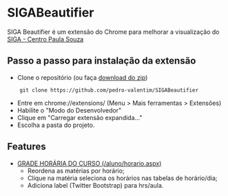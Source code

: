 # SIGABeautifier
SIGA Beautifier é um extensão do Chrome para melhorar a visualização do [SIGA - Centro Paula Souza](https://www.sigacentropaulasouza.com.br/aluno)
## Passo a passo para instalação da extensão

- Clone o repositório (ou faça [download do zip](https://github.com/pedro-valentim/SIGABeautifier/archive/master.zip))
```
    git clone https://github.com/pedro-valentim/SIGABeautifier
```
- Entre em chrome://extensions/ (Menu > Mais ferramentas > Extensões)
- Habilite o "Modo do Desenvolvedor"
- Clique em "Carregar extensão expandida..."
- Escolha a pasta do projeto.

## Features
- [GRADE HORÁRIA DO CURSO (/aluno/horario.aspx)](https://www.sigacentropaulasouza.com.br/aluno/horario.aspx)
    * Reordena as matérias por horário;
    * Clique na matéria seleciona os horários nas tabelas de horário/dia;
    * Adiciona label (Twitter Bootstrap) para hrs/aula.
